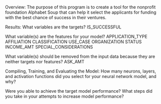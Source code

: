 Overview:
The purpose of this program is to create a tool for the nonprofit foundation Alphabet Soup that can help it select the applicants for funding with the best chance of success in their ventures. 

Results:
What variables are the targets?
IS_SUCCESSFUL

What variable(s) are the features for your model?
APPLICATION_TYPE
AFFILIATION
CLASSIFICATION
USE_CASE
ORGANIZATION
STATUS
INCOME_AMT
SPECIAL_CONSIDERATIONS

What variable(s) should be removed from the input data because they are neither targets nor features?
ASK_AMT

Compiling, Training, and Evaluating the Model:
How many neurons, layers, and activation functions did you select for your neural network model, and why?




Were you able to achieve the target model performance?
What steps did you take in your attempts to increase model performance?


